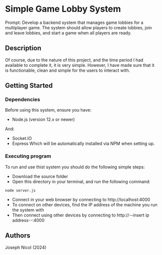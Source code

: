 # Simple Game Lobby System

Prompt: Develop a backend system that manages game lobbies for a multiplayer game. The system should allow players to create lobbies, join and leave lobbies, and start a game when all players are ready.

## Description

Of course, due to the nature of this project, and the time period I had available to complete it, it is very simple. However, I have made sure that it is functionable, clean and simple for the users to interact with.

## Getting Started

### Dependencies

Before using this system, ensure you have:
* Node.js (version 12.x or newer)

And:
* Socket.IO
* Express
Which will be automatically installed via NPM when setting up.

### Executing program

To run and use thist system you should do the following simple steps:
* Download the source folder
* Open this directory in your terminal, and run the following command:
```
node server.js
```
* Connect in your web browser by connecting to http://localhost:4000
* To connect on other devices, find the IP address of the machine you run the system with
* Then connect using other devices by connecting to http://--insert ip address--:4000

## Authors

Joseph Nicol (2024)
